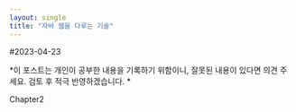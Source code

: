 ```yaml
---
layout: single
title: "자바 웹을 다루는 기술" 
---
```


#2023-04-23

*이 포스트는 개인이 공부한 내용을 기록하기 위함이니, 잘못된 내용이 있다면 의견 주세요. 검토 후 적극 반영하겠습니다. *

Chapter2
